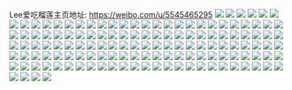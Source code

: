 Lee爱吃榴莲主页地址: https://weibo.com/u/5545465295 
![](https://wx4.sinaimg.cn/mw2000/0063icQDly1h9ag0jv4lbj32c0340b2b.jpg) 
![](https://wx4.sinaimg.cn/mw2000/0063icQDly1h914vy2scbj31400u07cn.jpg) 
![](https://wx4.sinaimg.cn/mw2000/0063icQDly1h914vyfoz2j31400u0jyq.jpg) 
![](https://wx4.sinaimg.cn/mw2000/0063icQDly1h914vyxu91j31400u0jyu.jpg) 
![](https://wx4.sinaimg.cn/mw2000/0063icQDly1h914vzvgylj31400u0do8.jpg) 
![](https://wx4.sinaimg.cn/mw2000/0063icQDly1h914w16myvj31400u0tje.jpg) 
![](https://wx4.sinaimg.cn/mw2000/0063icQDly1h914vxpq8bj31400u0n5i.jpg) 
![](https://wx4.sinaimg.cn/mw2000/0063icQDly1h914w04gllj31400u0gt7.jpg) 
![](https://wx4.sinaimg.cn/mw2000/0063icQDly1h914w0mxg4j31400u0qb0.jpg) 
![](https://wx4.sinaimg.cn/mw2000/0063icQDly1h914w1fxetj31400u0gtb.jpg) 
![](https://wx4.sinaimg.cn/mw2000/0063icQDly1h8wdy365c2j30wi17cneg.jpg) 
![](https://wx4.sinaimg.cn/mw2000/0063icQDly1h8wdy4uxcvj32242qt1ky.jpg) 
![](https://wx4.sinaimg.cn/mw2000/0063icQDly1h8wdy6nbk6j32or20khdv.jpg) 
![](https://wx4.sinaimg.cn/mw2000/0063icQDly1h8wdy8pqw0j33402c01kz.jpg) 
![](https://wx4.sinaimg.cn/mw2000/0063icQDly1h8wdya61gzj32c0340hdu.jpg) 
![](https://wx4.sinaimg.cn/mw2000/0063icQDly1h8wdyc4gsvj32c0340e83.jpg) 
![](https://wx4.sinaimg.cn/mw2000/0063icQDly1h8akonz7mjj30u0140k01.jpg) 
![](https://wx4.sinaimg.cn/mw2000/0063icQDly1h7teneak65j31400u00zm.jpg) 
![](https://wx4.sinaimg.cn/mw2000/0063icQDly1h7tenephchj31400u0n4g.jpg) 
![](https://wx4.sinaimg.cn/mw2000/0063icQDly1h7hl7iwa10j31ub2gh1ky.jpg) 
![](https://wx4.sinaimg.cn/mw2000/0063icQDly1h7hl7i56xuj30wi1yc4qp.jpg) 
![](https://wx4.sinaimg.cn/mw2000/0063icQDly1h7hl7qalxfj30zg1ba13j.jpg) 
![](https://wx4.sinaimg.cn/mw2000/0063icQDly1h7hl7pz7ufj30zg1ban6t.jpg) 
![](https://wx4.sinaimg.cn/mw2000/0063icQDly1h7hl7oq3a8j30u01hc490.jpg) 
![](https://wx4.sinaimg.cn/mw2000/0063icQDly1h73jff7f8rj3340340hdx.jpg) 
![](https://wx4.sinaimg.cn/mw2000/0063icQDly1h6tdeovq0ij30wi17cgxn.jpg) 
![](https://wx4.sinaimg.cn/mw2000/0063icQDly1h620prqttij32io23eqv6.jpg) 
![](https://wx4.sinaimg.cn/mw2000/0063icQDly1h4qfyorlqcj30vc15s7lg.jpg) 
![](https://wx4.sinaimg.cn/mw2000/0063icQDly1h3pfpw90qaj30vc15saq1.jpg) 
![](https://wx4.sinaimg.cn/mw2000/0063icQDly1h3pfpwkrkvj30vc15s4c7.jpg) 
![](https://wx4.sinaimg.cn/mw2000/0063icQDly1h2hj4tezudj30vc15sqg8.jpg) 
![](https://wx4.sinaimg.cn/mw2000/0063icQDly1h1t5lyb8d6j30u0140doh.jpg) 
![](https://wx4.sinaimg.cn/mw2000/0063icQDly1h1t5lyxaecj30rd10iai8.jpg) 
![](https://wx4.sinaimg.cn/mw2000/0063icQDly1h1t5lxpq9oj32c03407wh.jpg) 
![](https://wx4.sinaimg.cn/mw2000/0063icQDly1h1t5lzk5bbj32c03407wh.jpg) 
![](https://wx4.sinaimg.cn/mw2000/0063icQDly1h1bqsg9716j30vc15s7km.jpg) 
![](https://wx4.sinaimg.cn/mw2000/0063icQDly1h1bqsgsy8cj30vc15sand.jpg) 
![](https://wx4.sinaimg.cn/mw2000/0063icQDly1h0iy01wikyj31lq24zhdt.jpg) 
![](https://wx4.sinaimg.cn/mw2000/0063icQDly1h0ixz92ekhj30n00tzjyr.jpg) 
![](https://wx4.sinaimg.cn/mw2000/0063icQDly1h0iy06piwlj30n00uin4z.jpg) 
![](https://wx4.sinaimg.cn/mw2000/0063icQDly1h0ixzdzx8bj30n00ugn4x.jpg) 
![](https://wx4.sinaimg.cn/mw2000/0063icQDly1h0098mih73j315s0v8b0q.jpg) 
![](https://wx4.sinaimg.cn/mw2000/0063icQDly1h0098q4611j315s0v4x5d.jpg) 
![](https://wx4.sinaimg.cn/mw2000/0063icQDly1h0098uyk5nj315s0vc1dn.jpg) 
![](https://wx4.sinaimg.cn/mw2000/0063icQDly1h0098rwo7ij31w42iu7wh.jpg) 
![](https://wx4.sinaimg.cn/mw2000/0063icQDly1gz9vh4r7srj32in1ogx6p.jpg) 
![](https://wx4.sinaimg.cn/mw2000/0063icQDly1gz9vh2xrmyj32io1oeqv5.jpg) 
![](https://wx4.sinaimg.cn/mw2000/0063icQDly1gz465ugztvj315s0vcqjm.jpg) 
![](https://wx4.sinaimg.cn/mw2000/0063icQDly1gz465vysg1j30vc15sqrq.jpg) 
![](https://wx4.sinaimg.cn/mw2000/0063icQDly1gz465t2zd3j313i0m8guy.jpg) 
![](https://wx4.sinaimg.cn/mw2000/0063icQDly1gyzjq7ik29j315s0vcx02.jpg) 
![](https://wx4.sinaimg.cn/mw2000/0063icQDly1gyzjq9cff8j315s0vcnhg.jpg) 
![](https://wx4.sinaimg.cn/mw2000/0063icQDly1gyzjq50h7rj32c033lb2b.jpg) 
![](https://wx4.sinaimg.cn/mw2000/0063icQDly1gy8riepvmdj315s0vctlh.jpg) 
![](https://wx4.sinaimg.cn/mw2000/0063icQDly1gxs7kz15uhj315s0vc4dq.jpg) 
![](https://wx4.sinaimg.cn/mw2000/0063icQDly1gxjyxbkv59j30u0140nbu.jpg) 
![](https://wx4.sinaimg.cn/mw2000/0063icQDly1gxjyxch3ptj33402c0npe.jpg) 
![](https://wx4.sinaimg.cn/mw2000/0063icQDly1gxjyxdtrngj33402c0npg.jpg) 
![](https://wx4.sinaimg.cn/mw2000/0063icQDly1gxjyxeo80hj30qm0zrwr0.jpg) 
![](https://wx4.sinaimg.cn/mw2000/0063icQDly1gxh64n7e5kj30vc15swwv.jpg) 
![](https://wx4.sinaimg.cn/mw2000/0063icQDly1gwfmeyt8unj32c0340qvb.jpg) 
![](https://wx4.sinaimg.cn/mw2000/0063icQDly1gwfmf2bbjrj32c0340x6v.jpg) 
![](https://wx4.sinaimg.cn/mw2000/0063icQDly1gwfmf6etnyj32c03404qw.jpg) 
![](https://wx4.sinaimg.cn/mw2000/0063icQDly1gw2ag5thffj32c0340npi.jpg) 
![](https://wx4.sinaimg.cn/mw2000/0063icQDly1gw2ag7gdx5j30vc15sk8c.jpg) 
![](https://wx4.sinaimg.cn/mw2000/0063icQDly1gviog239ltj60vc15sk3s02.jpg) 
![](https://wx4.sinaimg.cn/mw2000/0063icQDly1gviog1d9c1j60vc15s4bc02.jpg) 
![](https://wx4.sinaimg.cn/mw2000/0063icQDly1gviog2kvj5j60vc15sqcy02.jpg) 
![](https://wx4.sinaimg.cn/mw2000/0063icQDly1gvemgd78olj616o1kw4qp02.jpg) 
![](https://wx4.sinaimg.cn/mw2000/0063icQDly1gtqv4lb9nzj32911zdnpd.jpg) 
![](https://wx4.sinaimg.cn/mw2000/0063icQDly1gtqv4jbxmpj327r2mj7wi.jpg) 
![](https://wx4.sinaimg.cn/mw2000/0063icQDly1gtqv4mt6m4j32jo22wx6p.jpg) 
![](https://wx4.sinaimg.cn/mw2000/0063icQDly1gtqv4ozqsvj32732nyqv6.jpg) 
![](https://wx4.sinaimg.cn/mw2000/0063icQDly1gtqv4rm21kj32rf215hdv.jpg) 
![](https://wx4.sinaimg.cn/mw2000/0063icQDly1gtqv4txxd2j32bx2hkhdu.jpg) 
![](https://wx4.sinaimg.cn/mw2000/0063icQDly1gsqqv5jmkoj33402c04qs.jpg) 
![](https://wx4.sinaimg.cn/mw2000/0063icQDly1gsqqv78we2j315s0vch4b.jpg) 
![](https://wx4.sinaimg.cn/mw2000/0063icQDly1gsqqv8dj55j315s0vc14i.jpg) 
![](https://wx4.sinaimg.cn/mw2000/0063icQDly1gsqqvaokawj32c03404qq.jpg) 
![](https://wx4.sinaimg.cn/mw2000/0063icQDly1gs0apkh889j31400u0k1z.jpg) 
![](https://wx4.sinaimg.cn/mw2000/0063icQDly1grucgrgdujj30vc15sao1.jpg) 
![](https://wx4.sinaimg.cn/mw2000/0063icQDly1grucgse8a1j32si23kb2a.jpg) 
![](https://wx4.sinaimg.cn/mw2000/0063icQDly1grucgr5n8xj30vc15stml.jpg) 
![](https://wx4.sinaimg.cn/mw2000/0063icQDly1grp16dumtjj30u0147475.jpg) 
![](https://wx4.sinaimg.cn/mw2000/0063icQDly1grp16d0dcbj30u0142ahu.jpg) 
![](https://wx4.sinaimg.cn/mw2000/0063icQDly1grp16eiga3j30u013x7dy.jpg) 
![](https://wx4.sinaimg.cn/mw2000/0063icQDly1grp16ewydej30u0140tms.jpg) 
![](https://wx4.sinaimg.cn/mw2000/0063icQDly1gri4pljd7ij315s0vc1ky.jpg) 
![](https://wx4.sinaimg.cn/mw2000/0063icQDly1gri4plxo3pj315s0vc4av.jpg) 
![](https://wx4.sinaimg.cn/mw2000/0063icQDly1gri4pmkarnj315s0v3u0x.jpg) 
![](https://wx4.sinaimg.cn/mw2000/0063icQDly1gri4pq0hyoj32bq2yvkjt.jpg) 
![](https://wx4.sinaimg.cn/mw2000/0063icQDly1gri4psi9zfj32c034qx6x.jpg) 
![](https://wx4.sinaimg.cn/mw2000/0063icQDly1gri4pkb9avj32c03521l6.jpg) 
![](https://wx4.sinaimg.cn/mw2000/0063icQDly1gr2n6c2udrj30u014b1b4.jpg) 
![](https://wx4.sinaimg.cn/mw2000/0063icQDly1gr2n6cus9pj30u0140e0s.jpg) 
![](https://wx4.sinaimg.cn/mw2000/0063icQDly1gr2n6dhiglj30u014ftrw.jpg) 
![](https://wx4.sinaimg.cn/mw2000/0063icQDly1gr2n6fgvoej30u014ikba.jpg) 
![](https://wx4.sinaimg.cn/mw2000/0063icQDly1gqulq00wzvj30vc15swr7.jpg) 
![](https://wx4.sinaimg.cn/mw2000/0063icQDly1gqulpzrkkcj30vc15sqfl.jpg) 
![](https://wx4.sinaimg.cn/mw2000/0063icQDly1gqulq0881wj30vc15s157.jpg) 
![](https://wx4.sinaimg.cn/mw2000/0063icQDly1gqulq0jutuj30vc15samg.jpg) 
![](https://wx4.sinaimg.cn/mw2000/0063icQDly1gq6r8zm5ggj31400u0wrn.jpg) 
![](https://wx4.sinaimg.cn/mw2000/0063icQDly1gq6r8ytcoij30u01404au.jpg) 
![](https://wx4.sinaimg.cn/mw2000/0063icQDly1gnxq9g99fuj30vc15swzo.jpg) 
![](https://wx4.sinaimg.cn/mw2000/0063icQDly1gnxq9odrkkj33402c0x6r.jpg) 
![](https://wx4.sinaimg.cn/mw2000/0063icQDly1gnxq9pzfisj30vc15sqk8.jpg) 
![](https://wx4.sinaimg.cn/mw2000/0063icQDly1gnrtaevaiwj32c01k04qp.jpg) 
![](https://wx4.sinaimg.cn/mw2000/0063icQDly1gnrtadbk98j33402c0x6p.jpg) 
![](https://wx4.sinaimg.cn/mw2000/0063icQDly1gnrtaggmdtj32c02ape82.jpg) 
![](https://wx4.sinaimg.cn/mw2000/0063icQDly1gnrtaivkmdj32xw27ghdv.jpg) 
![](https://wx4.sinaimg.cn/mw2000/0063icQDly1gnrtakgm9vj33402c0kjl.jpg) 
![](https://wx4.sinaimg.cn/mw2000/0063icQDly1gnrtamfxe8j32bt3404qr.jpg) 
![](https://wx4.sinaimg.cn/mw2000/0063icQDly1gnkrshs870j30u00uiair.jpg) 
![](https://wx4.sinaimg.cn/mw2000/0063icQDly1gn4llbm3kuj30u0140tj4.jpg) 
![](https://wx4.sinaimg.cn/mw2000/0063icQDly1gn4llbbl5wj30u014048f.jpg) 
![](https://wx4.sinaimg.cn/mw2000/0063icQDly1gld3lh2ucij33402c0x6s.jpg) 
![](https://wx4.sinaimg.cn/mw2000/0063icQDly1gld3lfwshwj30mz0uu467.jpg) 
![](https://wx4.sinaimg.cn/mw2000/0063icQDly1gld3liefg4j33402fy4qt.jpg) 
![](https://wx4.sinaimg.cn/mw2000/0063icQDly1gld3ljgizij32c02bzqv6.jpg) 
![](https://wx4.sinaimg.cn/mw2000/0063icQDly1gl6b3gi98fj30u00xtk3b.jpg) 
![](https://wx4.sinaimg.cn/mw2000/0063icQDly1gl6b3h1if3j30u00vctjr.jpg) 
![](https://wx4.sinaimg.cn/mw2000/0063icQDly1gl6b3fxttoj315s0rddvc.jpg) 
![](https://wx4.sinaimg.cn/mw2000/0063icQDly1gl6b3hlje6j31400u0k38.jpg) 
![](https://wx4.sinaimg.cn/mw2000/0063icQDly1gl6b3i4isoj316o0u0gz0.jpg) 
![](https://wx4.sinaimg.cn/mw2000/0063icQDly1gl6b3ilg9nj31400u0k13.jpg) 
![](https://wx4.sinaimg.cn/mw2000/0063icQDly1gk0otqlvbnj31400u0n1v.jpg) 
![](https://wx4.sinaimg.cn/mw2000/0063icQDly1gk0otropsvj31400u0gry.jpg) 
![](https://wx4.sinaimg.cn/mw2000/0063icQDly1gk0otsdtjoj31400u0jx4.jpg) 
![](https://wx4.sinaimg.cn/mw2000/0063icQDly1gire77264ij313q0u049u.jpg) 
![](https://wx4.sinaimg.cn/mw2000/0063icQDly1gire77p1cqj313f0u013h.jpg) 
![](https://wx4.sinaimg.cn/mw2000/0063icQDly1gire78g4moj31400u0n70.jpg) 
![](https://wx4.sinaimg.cn/mw2000/0063icQDly1gire795phyj31400u0gvr.jpg) 
![](https://wx4.sinaimg.cn/mw2000/0063icQDly1gijei4tbx9j31400u0qb7.jpg) 
![](https://wx4.sinaimg.cn/mw2000/0063icQDly1gijei5e7maj31400u0n0h.jpg) 
![](https://wx4.sinaimg.cn/mw2000/0063icQDly1gijei608rkj31400u046j.jpg) 
